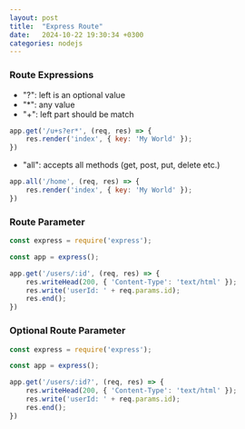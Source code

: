 ```yaml
---
layout: post
title:  "Express Route"
date:   2024-10-22 19:30:34 +0300
categories: nodejs
---
```

### Route Expressions

* "?": left is an optional value 
* "*": any value
* "+": left part should be match

```js
app.get('/u+s?er*', (req, res) => {
    res.render('index', { key: 'My World' });
})
```

* "all": accepts all methods (get, post, put, delete etc.)

```js
app.all('/home', (req, res) => {
    res.render('index', { key: 'My World' });
})
```

### Route Parameter

```js
const express = require('express');

const app = express();

app.get('/users/:id', (req, res) => {
    res.writeHead(200, { 'Content-Type': 'text/html' });
    res.write('userId: ' + req.params.id);
    res.end();
})
```

### Optional Route Parameter

```js
const express = require('express');

const app = express();

app.get('/users/:id?', (req, res) => {
    res.writeHead(200, { 'Content-Type': 'text/html' });
    res.write('userId: ' + req.params.id);
    res.end();
})
```